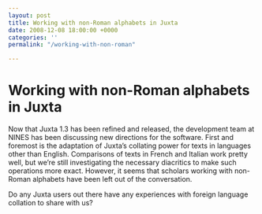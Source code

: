 ```yaml
---
layout: post
title: Working with non-Roman alphabets in Juxta
date: 2008-12-08 18:00:00 +0000
categories: ''
permalink: "/working-with-non-roman"

---
```

# Working with non-Roman alphabets in Juxta

Now that Juxta 1.3 has been refined and released, the development team at NINES has been discussing new directions for the software. First and foremost is the adaptation of Juxta’s collating power for texts in languages other than English. Comparisons of texts in French and Italian work pretty well, but we’re still investigating the necessary diacritics to make such operations more exact. However, it seems that scholars working with non-Roman alphabets have been left out of the conversation.

Do any Juxta users out there have any experiences with foreign language collation to share with us?